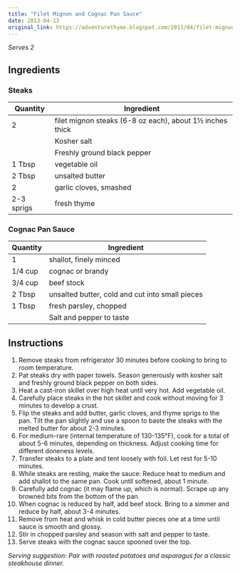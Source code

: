 ```yaml
---
title: "Filet Mignon and Cognac Pan Sauce"
date: 2013-04-13
original_link: https://adventurethyme.blogspot.com/2013/04/filet-mignon-and-cognac-pan-sauce.html
---
```


_Serves 2_

## Ingredients


### Steaks

| Quantity | Ingredient |
| -------- | ---------- |
| 2 | filet mignon steaks (6-8 oz each), about 1½ inches thick |
| | Kosher salt |
| | Freshly ground black pepper |
| 1 Tbsp | vegetable oil |
| 2 Tbsp | unsalted butter |
| 2 | garlic cloves, smashed |
| 2-3 sprigs | fresh thyme |

### Cognac Pan Sauce

| Quantity | Ingredient |
| -------- | ---------- |
| 1 | shallot, finely minced |
| 1/4 cup | cognac or brandy |
| 3/4 cup | beef stock |
| 2 Tbsp | unsalted butter, cold and cut into small pieces |
| 1 Tbsp | fresh parsley, chopped |
| | Salt and pepper to taste |

## Instructions


1. Remove steaks from refrigerator 30 minutes before cooking to bring to room temperature.
2. Pat steaks dry with paper towels. Season generously with kosher salt and freshly ground black pepper on both sides.
3. Heat a cast-iron skillet over high heat until very hot. Add vegetable oil.
4. Carefully place steaks in the hot skillet and cook without moving for 3 minutes to develop a crust.
5. Flip the steaks and add butter, garlic cloves, and thyme sprigs to the pan. Tilt the pan slightly and use a spoon to baste the steaks with the melted butter for about 2-3 minutes.
6. For medium-rare (internal temperature of 130-135°F), cook for a total of about 5-6 minutes, depending on thickness. Adjust cooking time for different doneness levels.
7. Transfer steaks to a plate and tent loosely with foil. Let rest for 5-10 minutes.
8. While steaks are resting, make the sauce: Reduce heat to medium and add shallot to the same pan. Cook until softened, about 1 minute.
9. Carefully add cognac (it may flame up, which is normal). Scrape up any browned bits from the bottom of the pan.
10. When cognac is reduced by half, add beef stock. Bring to a simmer and reduce by half, about 3-4 minutes.
11. Remove from heat and whisk in cold butter pieces one at a time until sauce is smooth and glossy.
12. Stir in chopped parsley and season with salt and pepper to taste.
13. Serve steaks with the cognac sauce spooned over the top.

_Serving suggestion: Pair with roasted potatoes and asparagus for a classic steakhouse dinner._

